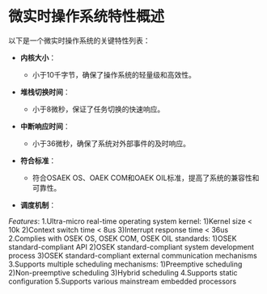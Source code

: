 # 微实时操作系统特性概述  
  
以下是一个微实时操作系统的关键特性列表：  
  
- **内核大小**：  
  - 小于10千字节，确保了操作系统的轻量级和高效性。  
  
- **堆栈切换时间**：  
  - 小于8微秒，保证了任务切换的快速响应。  
  
- **中断响应时间**：  
  - 小于36微秒，确保了系统对外部事件的及时响应。  
  
- **符合标准**：  
  - 符合OSAEK OS、OAEK COM和OAEK OIL标准，提高了系统的兼容性和可靠性。  
  
- **调度机制**：  

*Features*:
1.Ultra-micro real-time operating system kernel:
1)Kernel size < 10k
2)Context switch time < 8us
3)Interrupt response time < 36us
2.Complies with OSEK OS, OSEK COM, OSEK OIL standards:
1)OSEK standard-compliant API
2)OSEK standard-compliant system development process
3)OSEK standard-compliant external communication mechanisms
3.Supports multiple scheduling mechanisms:
1)Preemptive scheduling
2)Non-preemptive scheduling
3)Hybrid scheduling
4.Supports static configuration
5.Supports various mainstream embedded processors
